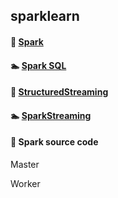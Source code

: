## sparklearn

#### :book: [Spark][spark]


#### :swimmer: [Spark SQL][sql]


#### :ant: [StructuredStreaming][structure]


#### :swimmer: [SparkStreaming][streaming]


#### :memo: Spark source code

Master

Worker


[spark]:https://github.com/sev7e0/spark-practice/tree/master/src/main/scala/com/lijiaqi/spark/core
[sql]:https://github.com/sev7e0/spark-practice/tree/master/src/main/scala/com/lijiaqi/spark/sql
[structure]:https://github.com/sev7e0/spark-practice/tree/master/src/main/scala/com/lijiaqi/spark/structured_streaming
[streaming]:https://github.com/sev7e0/spark-practice/tree/master/src/main/scala/com/lijiaqi/spark/spark_streaming